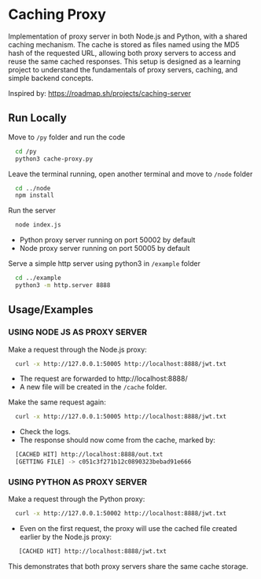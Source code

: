 # Caching Proxy

Implementation of proxy server in both Node.js and Python, with a shared caching mechanism. The cache is stored as files named using the MD5 hash of the requested URL, allowing both proxy servers to access and reuse the same cached responses. This setup is designed as a learning project to understand the fundamentals of proxy servers, caching, and simple backend concepts.

Inspired by: https://roadmap.sh/projects/caching-server
## Run Locally

Move to ```/py``` folder and run the code
```bash
  cd /py
  python3 cache-proxy.py
```

Leave the terminal running, open another terminal and move to ```/node``` folder
```bash
  cd ../node
  npm install
```
Run the server
```bash
  node index.js
```
- Python proxy server running on port 50002 by default
- Node proxy server running on port 50005 by default

Serve a simple http server using python3 in ```/example``` folder
```bash
  cd ../example
  python3 -m http.server 8888
```

## Usage/Examples

### USING NODE JS AS PROXY SERVER

Make a request through the Node.js proxy:

```bash
  curl -x http://127.0.0.1:50005 http://localhost:8888/jwt.txt
```
- The request are forwarded to http://localhost:8888/
- A new file will be created in the ```/cache``` folder.

Make the same request again:
```bash
  curl -x http://127.0.0.1:50005 http://localhost:8888/jwt.txt
```
- Check the logs.
- The response should now come from the cache, marked by:

```bash
  [CACHED HIT] http://localhost:8888/out.txt
  [GETTING FILE] -> c051c3f271b12c0890323bebad91e666
```

### USING PYTHON AS PROXY SERVER

Make a request through the Python proxy:

```bash
  curl -x http://127.0.0.1:50002 http://localhost:8888/jwt.txt
```

- Even on the first request, the proxy will use the cached file created earlier by the Node.js proxy:
```bash
   [CACHED HIT] http://localhost:8888/jwt.txt

```
This demonstrates that both proxy servers share the same cache storage.